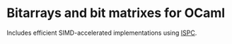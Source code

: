 # Bitarrays and bit matrixes for OCaml

Includes efficient SIMD-accelerated implementations using [ISPC](https://ispc.github.io/).
